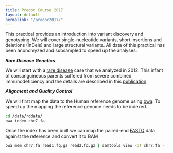 ```yaml
---
title: Predoc Course 2017
layout: default
permalink: "/predoc2017/"
---
```


This practical provides an introduction into variant discovery and genotyping. We will cover single-nucleotide variants, short insertions and deletions (InDels) and large structural variants. All data of this practical has been anonomyzed and subsampled to speed up the analyses.

***Rare Disease Genetics***

We will start with a [rare disease][rd] case that we analyzed in 2012. This infant of consanguineous parents suffered from severe combined immunodeficiency and the details are described in this [publication][cd].

[rd]: https://www.ncbi.nlm.nih.gov/pubmed/23999272
[cd]: https://www.ncbi.nlm.nih.gov/pubmed/23561803

***Alignment and Quality Control***

We will first map the data to the Human reference genome using [bwa][bw]. To speed up the mapping the reference genome needs to be indexed.

```bash
cd /data/rddata/
bwa index chr7.fa
```

Once the index has been built we can map the paired-end [FASTQ][fq] data against the reference and convert it to BAM

```bash
bwa mem chr7.fa read1.fq.gz read2.fq.gz | samtools view -bT chr7.fa - > rd.bam
```

[bw]: https://github.com/lh3/bwa
[fq]: https://en.wikipedia.org/wiki/FASTQ_format


